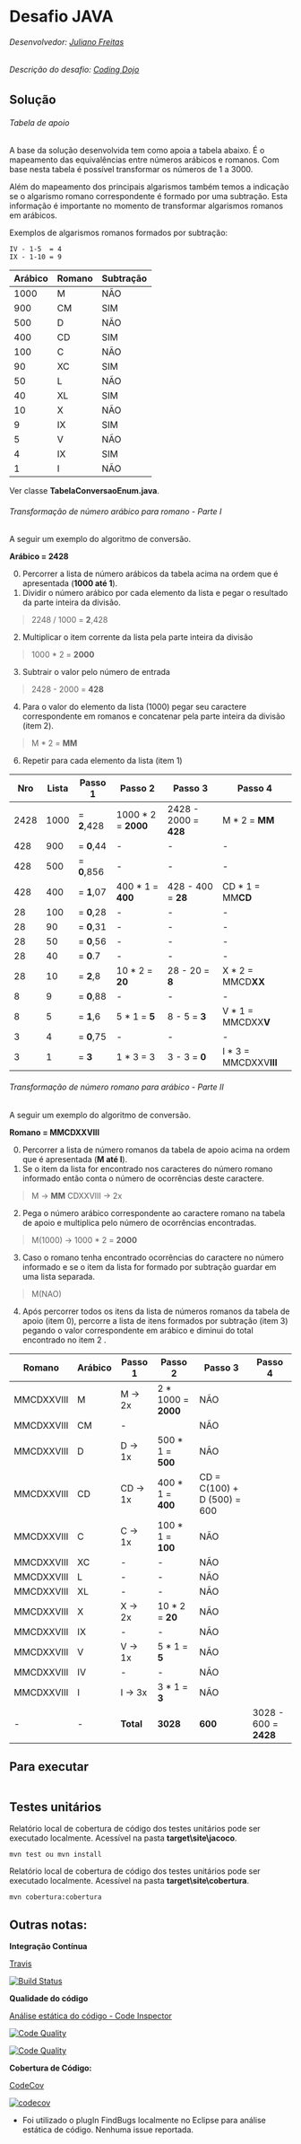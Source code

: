 # Desafio JAVA

###### Desenvolvedor: [Juliano Freitas](https://www.linkedin.com/in/juliano-freitas-55807924/)

###### Descrição do desafio: [Coding Dojo](http://codingdojo.org/kata/RomanNumerals/)

## Solução
###### Tabela de apoio

A base da solução desenvolvida tem como apoia a tabela abaixo. É o mapeamento das equivalências entre números arábicos e romanos. Com base nesta tabela é possível transformar os números de 1 a 3000. 

Além do mapeamento dos principais algarismos também temos a indicação se o algarismo romano correspondente é formado por uma subtração. Esta informação é importante no momento de transformar algarismos romanos em arábicos.

Exemplos de algarismos romanos formados por subtração:

 ```
 IV - 1-5  = 4
 IX - 1-10 = 9
 ```

| Arábico | Romano | Subtração |
|---------|--------|-----------|
| 1000    | M      |  NÃO      |
| 900     | CM     |  SIM      |
| 500     | D      |  NÃO      |
| 400     | CD     |  SIM      |
| 100     | C      |  NÃO      |
| 90      | XC     |  SIM      |
| 50      | L      |  NÃO      |
| 40      | XL     |  SIM      |
| 10      | X      |  NÃO      |
| 9       | IX     |  SIM      |
| 5       | V      |  NÃO      |
| 4       | IX     |  SIM      |
| 1       | I      |  NÃO      |

Ver classe **TabelaConversaoEnum.java**.

###### Transformação de número arábico para romano - Parte I

A seguir um exemplo do algoritmo de conversão.

**Arábico = 2428**

0. Percorrer a lista de número arábicos da tabela acima na ordem que é apresentada (**1000 até 1**).
1. Dividir o número arábico por cada elemento da lista e pegar o resultado da parte inteira da divisão.
> 2248 / 1000 = **2**,428
2. Multiplicar o item corrente da lista pela parte inteira da divisão
> 1000 * 2 = **2000**
3. Subtrair o valor pelo número de entrada
> 2428 - 2000 = **428**
4. Para o valor do elemento da lista (1000) pegar seu caractere correspondente em romanos e concatenar pela parte inteira da divisão (item 2).
> M * 2 = **MM**
6. Repetir para cada elemento da lista (item 1)

| Nro  | Lista| Passo 1     | Passo 2             | Passo 3               | Passo 4                |
|------|------|-------------|---------------------|-----------------------|------------------------|
| 2428 | 1000 | = **2**,428 | 1000 * 2 = **2000** | 2428 - 2000 = **428** | M * 2 = **MM**         |
| 428  | 900  | = **0**,44  | -                   | -                     | -                      |
| 428  | 500  | = **0**,856 | -                   | -                     | -                      |
| 428  | 400  | = **1**,07  | 400 * 1 = **400**   | 428 - 400 = **28**    | CD * 1 = MM**CD**      |
| 28   | 100  | = **0**,28  | -                   | -                     | -                      |
| 28   | 90   | = **0**,31  | -                   | -                     | -                      |
| 28   | 50   | = **0**,56  | -                   | -                     | -                      |
| 28   | 40   | = **0**.7   | -                   | -                     | -                      |
| 28   | 10   | = **2**,8   | 10 * 2 = **20**     | 28 - 20 = **8**       | X * 2 = MMCD**XX**     |
| 8    | 9    | = **0**,88  | -                   | -                     | -        |
| 8    | 5    | = **1**,6   | 5 * 1 = **5**       | 8 - 5 = **3**         | V * 1 = MMCDXX**V**    |
| 3    | 4    |= **0**,75   | -                   | -                     | -                      |
| 3    | 1    | = **3**     | 1 * 3 = 3           | 3 - 3  = **0**        | I * 3 = MMCDXXV**III** |

###### Transformação de número romano para arábico - Parte II

A seguir um exemplo do algoritmo de conversão.

**Romano = MMCDXXVIII**

0. Percorrer a lista de número romanos da tabela de apoio acima na ordem que é apresentada (**M até I**).
1. Se o item da lista for encontrado nos caracteres do número romano informado então conta o número de ocorrências deste caractere. 
> M -> **MM** CDXXVIII -> 2x
2. Pega o número arábico correspondente ao caractere romano na tabela de apoio e multiplica pelo número de ocorrências encontradas.
> M(1000) -> 1000 * 2 = **2000**
3. Caso o romano tenha encontrado ocorrências do caractere no número informado e se o item da lista for formado por subtração guardar em uma lista separada.
> M(NAO)
4. Após percorrer todos os itens da lista de números romanos da tabela de apoio (item 0), percorre a lista de itens formados por subtração (item 3) pegando o valor correspondente em arábico e diminui do total encontrado no item 2 .

| Romano    | Arábico |Passo 1   | Passo 2             | Passo 3     | Passo 4 |
|-----------|-------- |----------|-------------------- |-------------|---------|
| MMCDXXVIII| M       | M -> 2x  | 2 * 1000 = **2000** | NÃO         |         | 
| MMCDXXVIII| CM      | -        |                     | NÃO         |         |
| MMCDXXVIII| D       | D -> 1x  | 500 * 1 = **500**   | NÃO         |         |
| MMCDXXVIII| CD      | CD -> 1x | 400 * 1 = **400**   | CD = C(100) + D (500) = 600 |         |
| MMCDXXVIII| C       | C -> 1x  | 100 * 1 = **100**   | NÃO         |         |
| MMCDXXVIII| XC      | -        | -                   | NÃO         |         |
| MMCDXXVIII| L       | -        | -                   | NÃO         |         |
| MMCDXXVIII| XL      | -        | -                   | NÃO         |         |
| MMCDXXVIII| X       | X -> 2x  | 10 * 2 = **20**     | NÃO         |         |
| MMCDXXVIII| IX      | -        | -                   | NÃO         |         |
| MMCDXXVIII| V       | V -> 1x  | 5 * 1 = **5**       | NÃO         |         |
| MMCDXXVIII| IV      | -        | -                   | NÃO         |         |
| MMCDXXVIII| I       | I -> 3x  | 3 * 1 = **3**       | NÃO         |         |
| -         | -       | **Total**| **3028**            |  **600**    | 3028 - 600 = **2428**  |

## Para executar


```

```

## Testes unitários

Relatório local de cobertura de código dos testes unitários pode ser executado localmente.
Acessível na pasta **target\site\jacoco**.

 ``` 
 mvn test ou mvn install 
 ```
 
Relatório local de cobertura de código dos testes unitários pode ser executado localmente.
Acessível na pasta **target\site\cobertura**.

 ``` 
 mvn cobertura:cobertura  
 ```


## Outras notas:

**Integração Contínua** 
 
[Travis](https://travis-ci.org)
 
[![Build Status](https://travis-ci.org/julianobaldezfreitas/Desafio-Zenvia.svg?branch=master)](https://travis-ci.org/julianobaldezfreitas/Desafio-Zenvia)
 
**Qualidade do código**
 
[Análise estática do código - Code Inspector](https://www.code-inspector.com/)
 
[![Code Quality](https://www.code-inspector.com/project/4996/score/svg)](https://frontend.code-inspector.com/public/project/4996/Desafio-Zenvia/dashboard)
 
[![Code Quality](https://www.code-inspector.com/project/4996/status/svg)](https://frontend.code-inspector.com/public/project/4996/Desafio-Zenvia/dashboard)
 

**Cobertura de Código:**  
 
[CodeCov](https://codecov.io)
 
[![codecov](https://codecov.io/gh/julianobaldezfreitas/Desafio-Zenvia/branch/master/graph/badge.svg)](https://codecov.io/gh/julianobaldezfreitas/Desafio-Zenvia)
 

- Foi utilizado o plugIn FindBugs localmente no Eclipse para análise estática de código. Nenhuma issue reportada.

